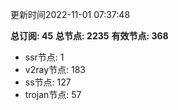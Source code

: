 更新时间2022-11-01 07:37:48

**总订阅: 45**
**总节点: 2235**
**有效节点: 368**
- ssr节点: 1
- v2ray节点: 183
- ss节点: 127
- trojan节点: 57
